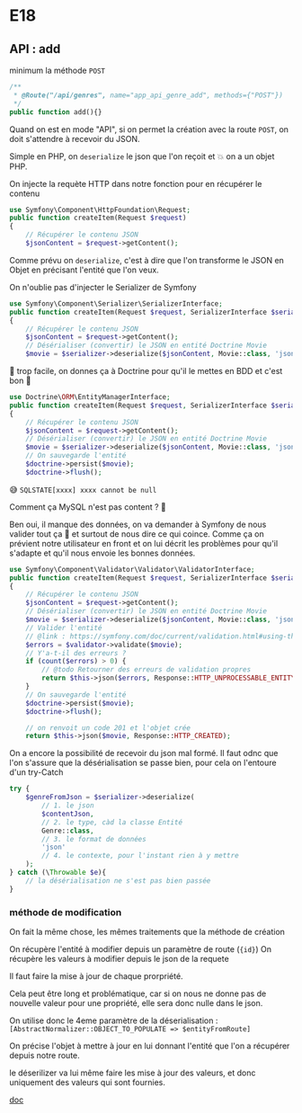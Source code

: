 # E18

## API : add

minimum la méthode `POST`

```php
/**
 * @Route("/api/genres", name="app_api_genre_add", methods={"POST"})
 */
public function add(){}
```

Quand on est en mode "API", si on permet la création avec la route `POST`, on doit s'attendre à recevoir du JSON.

Simple en PHP, on `deserialize` le json que l'on reçoit et 💥 on a un objet PHP.

On injecte la requète HTTP dans notre fonction pour en récupérer le contenu

```php
use Symfony\Component\HttpFoundation\Request;
public function createItem(Request $request)
{
    // Récupérer le contenu JSON
    $jsonContent = $request->getContent();
```

Comme prévu on `deserialize`, c'est à dire que l'on transforme le JSON en Objet en précisant l'entité que l'on veux.

On n'oublie pas d'injecter le Serializer de Symfony

```php
use Symfony\Component\Serializer\SerializerInterface;
public function createItem(Request $request, SerializerInterface $serializer)
{
    // Récupérer le contenu JSON
    $jsonContent = $request->getContent();
    // Désérialiser (convertir) le JSON en entité Doctrine Movie
    $movie = $serializer->deserialize($jsonContent, Movie::class, 'json');
```

🎉 trop facile, on donnes ça à Doctrine pour qu'il le mettes en BDD et c'est bon 💪

```php
use Doctrine\ORM\EntityManagerInterface;
public function createItem(Request $request, SerializerInterface $serializer, EntityManagerInterface $doctrine)
{
    // Récupérer le contenu JSON
    $jsonContent = $request->getContent();
    // Désérialiser (convertir) le JSON en entité Doctrine Movie
    $movie = $serializer->deserialize($jsonContent, Movie::class, 'json');
    // On sauvegarde l'entité
    $doctrine->persist($movie);
    $doctrine->flush();
```

😅 `SQLSTATE[xxxx] xxxx cannot be null`

Comment ça MySQL n'est pas content ? 👿

Ben oui, il manque des données, on va demander à Symfony de nous valider tout ça 💪 et surtout de nous dire ce qui coince.
Comme ça on prévient notre utilisateur en front et on lui décrit les problèmes pour qu'il s'adapte et qu'il nous envoie les bonnes données.

```php
use Symfony\Component\Validator\Validator\ValidatorInterface;
public function createItem(Request $request, SerializerInterface $serializer, EntityManagerInterface $doctrine, ValidatorInterface $validator)
{
    // Récupérer le contenu JSON
    $jsonContent = $request->getContent();
    // Désérialiser (convertir) le JSON en entité Doctrine Movie
    $movie = $serializer->deserialize($jsonContent, Movie::class, 'json');
    // Valider l'entité
    // @link : https://symfony.com/doc/current/validation.html#using-the-validator-service
    $errors = $validator->validate($movie);
    // Y'a-t-il des erreurs ?
    if (count($errors) > 0) {
        // @todo Retourner des erreurs de validation propres
        return $this->json($errors, Response::HTTP_UNPROCESSABLE_ENTITY);
    }
    // On sauvegarde l'entité
    $doctrine->persist($movie);
    $doctrine->flush();

    // on renvoit un code 201 et l'objet crée
    return $this->json($movie, Response::HTTP_CREATED);
```

On a encore la possibilité de recevoir du json mal formé.
Il faut odnc que l'on s'assure que la désérialisation se passe bien, pour cela on l'entoure d'un try-Catch

```php
try {
    $genreFromJson = $serializer->deserialize(
        // 1. le json
        $contentJson,
        // 2. le type, càd la classe Entité
        Genre::class,
        // 3. le format de données
        'json'
        // 4. le contexte, pour l'instant rien à y mettre
    );
} catch (\Throwable $e){
    // la désérialisation ne s'est pas bien passée
}
```

### méthode de modification

On fait la même chose, les mêmes traitements que la méthode de création

On récupère l'entité à modifier depuis un paramètre de route (`{id}`)
On récupère les valeurs à modifier depuis le json de la requete

Il faut faire la mise à jour de chaque prorpriété.

Cela peut être long et problématique, car si on nous ne donne pas de nouvelle valeur pour une propriété, elle sera donc nulle dans le json.

On utilise donc le 4eme paramètre de la déserialisation : `[AbstractNormalizer::OBJECT_TO_POPULATE => $entityFromRoute]`

On précise l'objet à mettre à jour en lui donnant l'entité que l'on a récupérer depuis notre route.

le déserilizer va lui même faire les mise à jour des valeurs, et donc uniquement des valeurs qui sont fournies.

[doc](https://symfony.com/doc/current/components/serializer.html#deserializing-in-an-existing-object)

